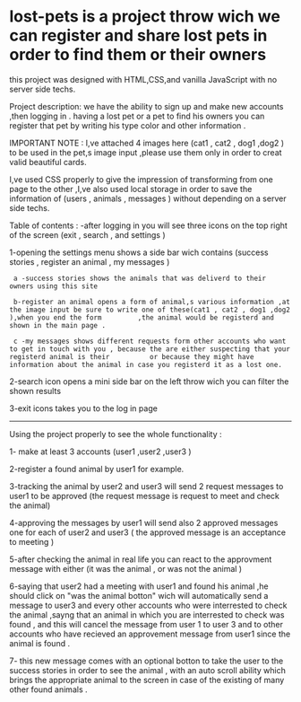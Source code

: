 # lost-pets is a project throw wich we can register and share lost pets in order to find them or their owners

this project was designed with HTML,CSS,and vanilla JavaScript with no server side techs.


Project description:
we have the ability to sign up and make new accounts ,then logging in .
having a lost pet or a pet to find his owners you can register that pet by writing his type color and other information .


IMPORTANT NOTE : I,ve attached 4 images here (cat1 , cat2 , dog1 ,dog2 ) to be used in the pet,s image input ,please use them only in order to creat valid beautiful cards.


I,ve used  CSS properly  to give the impression of transforming from one page to the other ,I,ve also used local storage in order to save the information of (users , animals , messages ) without depending on a server side techs.

Table of contents :
-after logging in you will see three icons on the top right of the screen (exit , search , and settings )

1-opening the settings menu shows a side bar wich contains (success stories , register an animal , my messages )

     a -success stories shows the animals that was deliverd to their owners using this site 
      
     b-register an animal opens a form of animal,s various information ,at the image input be sure to write one of these(cat1 , cat2 , dog1 ,dog2 ),when you end the form         ,the animal would be registerd and shown in the main page .
      
     c -my messages shows different requests form other accounts who want to get in touch with you , because the are either suspecting that your registerd animal is their          or because they might have information about the animal in case you registerd it as a lost one.
      
2-search icon opens a mini side bar on the left throw wich you can filter the shown results 

3-exit icons takes you to the log in page
 
----------------------------------------------

Using the project properly to see the whole functionality :

1- make at least 3 accounts (user1 ,user2 ,user3 )

2-register a found animal by user1 for example.

3-tracking the animal by user2 and user3 will send 2 request messages to user1 to be approved (the request message is request to meet and check the animal)

4-approving the messages by user1 will send also 2 approved messages one for each of user2 and user3 (  the approved message is an acceptance to meeting ) 

5-after checking the animal in real life you can react to the approvment message with either (it was the animal , or was not the animal )

6-saying that user2 had a meeting with user1  and found his animal ,he should click on "was the animal botton" wich will automatically send a message to user3 and every other accounts who were interrested to check the animal ,sayng that an animal in which you are interrested to check was found , and this will cancel the message from user 1 to user 3 and  to other accounts who have recieved an approvement message from user1 since the animal is found .

7- this new message comes with an optional botton to take the user to the success stories in order to see the animal , with an auto scroll ability which brings the appropriate animal to the screen in case of the  existing  of many other found animals .
     
